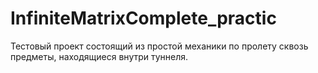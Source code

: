 # InfiniteMatrixComplete_practic
Тестовый проект состоящий из простой механики по пролету сквозь предметы, находящиеся внутри туннеля.
